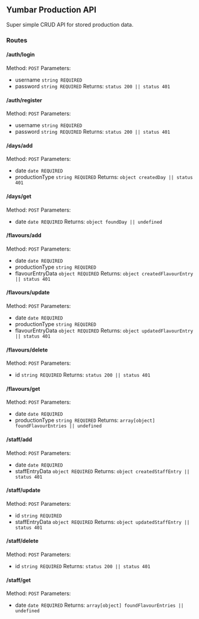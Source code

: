 ## Yumbar Production API
Super simple CRUD API for stored production data.
### Routes
#### /auth/login
Method: `POST`
Parameters:
 - username `string REQUIRED`
 - password `string REQUIRED`
Returns: `status 200 || status 401`
#### /auth/register
Method: `POST`
Parameters:
 - username `string REQUIRED`
 - password `string REQUIRED`
Returns: `status 200 || status 401`
#### /days/add
Method: `POST`
Parameters:
 - date `date REQUIRED`
 - productionType `string REQUIRED`
Returns: `object createdDay || status 401`
#### /days/get
Method: `POST`
Parameters:
 - date `date REQUIRED`
Returns: `object foundDay || undefined`
#### /flavours/add
Method: `POST`
Parameters:
 - date `date REQUIRED`
 - productionType `string REQUIRED`
 - flavourEntryData `object REQUIRED`
Returns: `object createdFlavourEntry || status 401`
#### /flavours/update
Method: `POST`
Parameters:
 - date `date REQUIRED`
 - productionType `string REQUIRED`
 - flavourEntryData `object REQUIRED`
Returns: `object updatedFlavourEntry || status 401`
#### /flavours/delete
Method: `POST`
Parameters:
 - id `string REQUIRED`
Returns: `status 200 || status 401`
#### /flavours/get
Method: `POST`
Parameters:
 - date `date REQUIRED`
 - productionType `string REQUIRED`
Returns: `array[object] foundFlavourEntries || undefined`
#### /staff/add
Method: `POST`
Parameters:
 - date `date REQUIRED`
 - staffEntryData `object REQUIRED`
Returns: `object createdStaffEntry || status 401`
#### /staff/update
Method: `POST`
Parameters:
 - id `string REQUIRED`
 - staffEntryData `object REQUIRED`
Returns: `object updatedStaffEntry || status 401`
#### /staff/delete
Method: `POST`
Parameters:
 - id `string REQUIRED`
Returns: `status 200 || status 401`
#### /staff/get
Method: `POST`
Parameters:
 - date `date REQUIRED`
Returns: `array[object] foundFlavourEntries || undefined`
